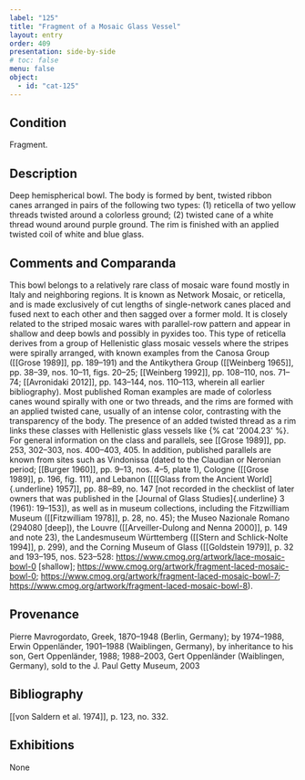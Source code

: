 ```yaml
---
label: "125"
title: "Fragment of a Mosaic Glass Vessel"
layout: entry
order: 409
presentation: side-by-side
# toc: false
menu: false
object:
  - id: "cat-125"
---
```


## Condition

Fragment.

## Description

Deep hemispherical bowl. The body is formed by bent, twisted ribbon canes arranged in pairs of the following two types: (1) reticella of two yellow threads twisted around a colorless ground; (2) twisted cane of a white thread wound around purple ground. The rim is finished with an applied twisted coil of white and blue glass.

## Comments and Comparanda

This bowl belongs to a relatively rare class of mosaic ware found mostly in Italy and neighboring regions. It is known as Network Mosaic, or reticella, and is made exclusively of cut lengths of single-network canes placed and fused next to each other and then sagged over a former mold. It is closely related to the striped mosaic wares with parallel-row pattern and appear in shallow and deep bowls and possibly in pyxides too. This type of reticella derives from a group of Hellenistic glass mosaic vessels where the stripes were spirally arranged, with known examples from the Canosa Group ([[Grose 1989]], pp. 189–191) and the Antikythera Group ([[Weinberg 1965]], pp. 38–39, nos. 10–11, figs. 20–25; [[Weinberg 1992]], pp. 108–110, nos. 71–74; [[Avronidaki 2012]], pp. 143–144, nos. 110–113, wherein all earlier bibliography). Most published Roman examples are made of colorless canes wound spirally with one or two threads, and the rims are formed with an applied twisted cane, usually of an intense color, contrasting with the transparency of the body. The presence of an added twisted thread as a rim links these classes with Hellenistic glass vessels like {% cat '2004.23' %}. For general information on the class and parallels, see [[Grose 1989]], pp. 253, 302–303, nos. 400–403, 405. In addition, published parallels are known from sites such as Vindonissa (dated to the Claudian or Neronian period; [[Burger 1960]], pp. 9–13, nos. 4–5, plate 1), Cologne ([[Grose 1989]], p. 196, fig. 111), and Lebanon ([[[Glass from the Ancient World]{.underline} 1957]], pp. 88–89, no. 147 \[not recorded in the checklist of later owners that was published in the [Journal of Glass Studies]{.underline} 3 (1961): 19–153\]), as well as in museum collections, including the Fitzwilliam Museum ([[Fitzwilliam 1978]], p. 28, no. 45); the Museo Nazionale Romano (294080 \[deep\]), the Louvre ([[Arveiller-Dulong and Nenna 2000]], p. 149 and note 23), the Landesmuseum Württemberg ([[Stern and Schlick-Nolte 1994]], p. 299), and the Corning Museum of Glass ([[Goldstein 1979]], p. 32 and 193–195, nos. 523–528: <https://www.cmog.org/artwork/lace-mosaic-bowl-0> \[shallow\]; <https://www.cmog.org/artwork/fragment-laced-mosaic-bowl-0>; <https://www.cmog.org/artwork/fragment-laced-mosaic-bowl-7>; <https://www.cmog.org/artwork/fragment-laced-mosaic-bowl-8>).

## Provenance

Pierre Mavrogordato, Greek, 1870–1948 (Berlin, Germany); by 1974–1988, Erwin Oppenländer, 1901–1988 (Waiblingen, Germany), by inheritance to his son, Gert Oppenländer, 1988; 1988–2003, Gert Oppenländer (Waiblingen, Germany), sold to the J. Paul Getty Museum, 2003

## Bibliography

[[von Saldern et al. 1974]], p. 123, no. 332.

## Exhibitions

None